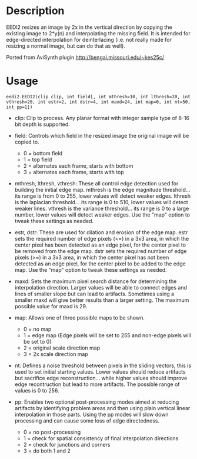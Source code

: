 Description
===========

EEDI2 resizes an image by 2x in the vertical direction by copying the existing image to 2*y(n) and interpolating the missing field. It is intended for edge-directed interpolation for deinterlacing (i.e. not really made for resizing a normal image, but can do that as well).

Ported from AviSynth plugin http://bengal.missouri.edu/~kes25c/


Usage
=====

    eedi2.EEDI2(clip clip, int field[, int mthresh=10, int lthresh=20, int vthresh=20, int estr=2, int dstr=4, int maxd=24, int map=0, int nt=50, int pp=1])

* clip: Clip to process. Any planar format with integer sample type of 8-16 bit depth is supported.

* field: Controls which field in the resized image the original image will be copied to.
  * 0 = bottom field
  * 1 = top field
  * 2 = alternates each frame, starts with bottom
  * 3 = alternates each frame, starts with top

* mthresh, lthresh, vthresh: These all control edge detection used for building the initial edge map. mthresh is the edge magnitude threshold... its range is from 0 to 255, lower values will detect weaker edges. lthresh is the laplacian threshold... its range is 0 to 510, lower values will detect weaker lines. vthresh is the variance threshold... its range is 0 to a large number, lower values will detect weaker edges. Use the "map" option to tweak these settings as needed.

* estr, dstr: These are used for dilation and erosion of the edge map. estr sets the required number of edge pixels (<=) in a 3x3 area, in which the center pixel has been detected as an edge pixel, for the center pixel to be removed from the edge map. dstr sets the required number of edge pixels (>=) in a 3x3 area, in which the center pixel has not been detected as an edge pixel, for the center pixel to be added to the edge map. Use the "map" option to tweak these settings as needed.

* maxd: Sets the maximum pixel search distance for determining the interpolation direction. Larger values will be able to connect edges and lines of smaller slope but can lead to artifacts. Sometimes using a smaller maxd will give better results than a larger setting. The maximum possible value for maxd is 29.

* map: Allows one of three possible maps to be shown.
  * 0 = no map
  * 1 = edge map (Edge pixels will be set to 255 and non-edge pixels will be set to 0)
  * 2 = original scale direction map
  * 3 = 2x scale direction map

* nt: Defines a noise threshold between pixels in the sliding vectors, this is used to set initial starting values. Lower values should reduce artifacts but sacrifice edge reconstruction... while higher values should improve edge recontruction but lead to more artifacts. The possible range of values is 0 to 256.

* pp: Enables two optional post-processing modes aimed at reducing artifacts by identifying problem areas and then using plain vertical linear interpolation in those parts. Using the pp modes will slow down processing and can cause some loss of edge directedness.
  * 0 = no post-processing
  * 1 = check for spatial consistency of final interpolation directions
  * 2 = check for junctions and corners
  * 3 = do both 1 and 2
